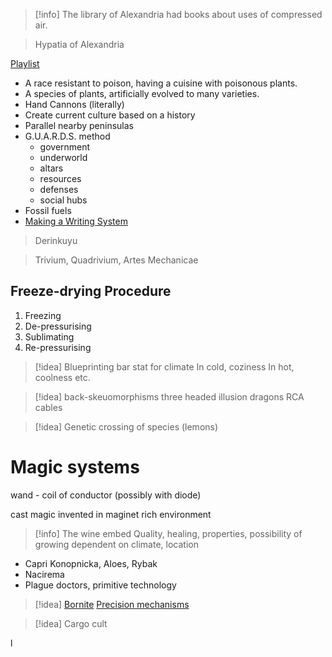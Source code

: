 >[!info]
>The library of Alexandria had books about uses of compressed air. 

>Hypatia of Alexandria

[Playlist](https://youtube.com/playlist?list=PLeCiuHeylp79HqBFBpcePB7tgszzUFtXc&si=R3UmhMcmeRg5jsh5)
- A race resistant to poison, having a cuisine with poisonous plants.
- A species of plants, artificially evolved to many varieties.
- Hand Cannons (literally)
- Create current culture based on a history
- Parallel nearby peninsulas
- G.U.A.R.D.S. method
    - government
    - underworld
    - altars
    - resources
    - defenses
    - social hubs
- Fossil fuels
- [Making a Writing System](https://youtu.be/ab9tGLyJBRw?si=9CiyyAzXuTiuO-Ox)

> Derinkuyu

> Trivium, Quadrivium, Artes Mechanicae 

## Freeze-drying Procedure 
1. Freezing
2. De-pressurising
3. Sublimating
4. Re-pressurising

> [!idea]
> Blueprinting bar
> stat for climate
> In cold, coziness
> In hot, coolness
> etc.



> [!idea]
> back-skeuomorphisms
> three headed illusion dragons
> RCA cables


> [!idea]
> Genetic crossing of species (lemons)

# Magic systems
wand - coil of conductor (possibly with diode)

cast magic invented in maginet rich environment

>[!info] The wine embed
> Quality, healing, properties, possibility of growing dependent on climate, location

- Capri Konopnicka, Aloes, Rybak
- Nacirema
- Plague doctors, primitive technology


>[!idea] [Bornite](https://en.wikipedia.org/wiki/Bornite)
> [Precision mechanisms](https://en.wikipedia.org/wiki/Glucydur)

> [!idea] Cargo cult


l